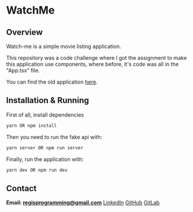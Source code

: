 # WatchMe
  
## Overview
Watch-me is a simple movie listing application.

This repository was a code challenge where I got the assignment to make this application use components, where before, it's code was all in the "App.tsx" file.

You can find the old application [here](https://github.com/rocketseat-education/ignite-template-componentizando-a-aplicacao).

## Installation & Running
First of all, install dependencies

```bash
yarn OR npm install
```

Then you need to run the fake api with:
```bash
yarn server OR npm run server
```

Finally, run the application with:
```bash
yarn dev OR npm run dev
```

## Contact
**Email: regisprogramming@gmail.com**
[LinkedIn](https://www.linkedin.com/in/regissfaria/)
[GitHub](https://github.com/regisfaria)
[GitLab](https://gitlab.com/regisfaria)